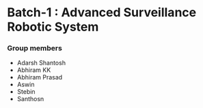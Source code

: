 # Batch-1 : Advanced Surveillance Robotic System

### Group members
- Adarsh Shantosh
- Abhiram KK
- Abhiram Prasad
- Aswin
- Stebin
- Santhosn

